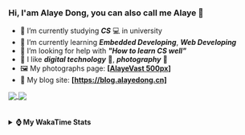 ### Hi, **I'am Alaye Dong**, you can also call me **Alaye** 👋

- 📖 I’m currently studying ***CS*** 💻 in university
- 🌱 I’m currently learning ***Embedded Developing***, ***Web Developing***
- 🤔 I’m looking for help with ***"How to learn CS well"***
- 🤩 I like ***digital technology*** 📱, ***photography*** 📸
- 🖼️ My photographs page: **[[AlayeVast 500px](https://500px.com.cn/AlayeVast)]**
- 📰 My blog site: **[https://blog.alayedong.cn]**

<!--
[![Alaye's GitHub stats](https://github-readme-stats.vercel.app/api?username=Alaye-Dong&custom_title=Alaye%20Dong`s%20GitHub%20stats&show_icons=true&rank_icon=percentile&theme=transparent&include_all_commits=true&count_private=true)](https://github.com/anuraghazra/github-readme-stats) 
[![Top Langs](https://github-readme-stats.vercel.app/api/top-langs/?username=Alaye-Dong\&layout=compact&theme=transparent)](https://github.com/anuraghazra/github-readme-stats)
-->
<a href="https://github.com/anuraghazra/github-readme-stats">
  <img height=200 align="center" src="https://github-readme-stats.vercel.app/api?username=Alaye-Dong&custom_title=Alaye%20Dong`s%20GitHub%20stats&show_icons=true&rank_icon=percentile&theme=transparent&include_all_commits=true&count_private=true" />
</a>
<a href="https://github.com/anuraghazra/convoychat">
  <img height=200 align="center" src="https://github-readme-stats.vercel.app/api/top-langs/?username=Alaye-Dong&layout=compact&theme=transparent&include_all_commits=true&count_private=true&langs_count=8&card_width=300" />
</a>

<br />
<br />

<div style="display:none"> 
  <img src="https://visitor-badge.laobi.icu/badge?page_id=Alaye-Dong.Alaye-Dong"/>
</div>
<br />

<details>	
  <summary><b> ⌚ My WakaTime Stats </b></summary>

<br />

<!--START_SECTION:waka-->
![Code Time](http://img.shields.io/badge/Code%20Time-427%20hrs%2055%20mins-blue)

![Profile Views](http://img.shields.io/badge/Profile%20Views-0-blue)

![Lines of code](https://img.shields.io/badge/From%20Hello%20World%20I%27ve%20Written-1.2%20million%20lines%20of%20code-blue)

**🐱 My GitHub Data** 

> 📦 262.6 kB Used in GitHub's Storage 
 > 
> 🚫 Not Opted to Hire
 > 
> 📜 28 Public Repositories 
 > 
> 🔑 5 Private Repositories 
 > 
**I'm a Night 🦉** 

```text
🌞 Morning                104 commits         ██░░░░░░░░░░░░░░░░░░░░░░░   07.36 % 
🌆 Daytime                439 commits         ████████░░░░░░░░░░░░░░░░░   31.07 % 
🌃 Evening                597 commits         ███████████░░░░░░░░░░░░░░   42.25 % 
🌙 Night                  273 commits         █████░░░░░░░░░░░░░░░░░░░░   19.32 % 
```
📅 **I'm Most Productive on Thursday** 

```text
Monday                   240 commits         ████░░░░░░░░░░░░░░░░░░░░░   16.99 % 
Tuesday                  170 commits         ███░░░░░░░░░░░░░░░░░░░░░░   12.03 % 
Wednesday                166 commits         ███░░░░░░░░░░░░░░░░░░░░░░   11.75 % 
Thursday                 242 commits         ████░░░░░░░░░░░░░░░░░░░░░   17.13 % 
Friday                   199 commits         ████░░░░░░░░░░░░░░░░░░░░░   14.08 % 
Saturday                 161 commits         ███░░░░░░░░░░░░░░░░░░░░░░   11.39 % 
Sunday                   235 commits         ████░░░░░░░░░░░░░░░░░░░░░   16.63 % 
```


📊 **This Week I Spent My Time On** 

```text
💬 Programming Languages: 
Python                   3 hrs 8 mins        ████████░░░░░░░░░░░░░░░░░   33.03 % 
Java                     2 hrs 33 mins       ███████░░░░░░░░░░░░░░░░░░   26.86 % 
Jupyter                  1 hr 4 mins         ███░░░░░░░░░░░░░░░░░░░░░░   11.28 % 
YAML                     53 mins             ██░░░░░░░░░░░░░░░░░░░░░░░   09.40 % 
JSON                     29 mins             █░░░░░░░░░░░░░░░░░░░░░░░░   05.23 % 

🔥 Editors: 
PyCharm                  4 hrs 42 mins       ████████████░░░░░░░░░░░░░   49.50 % 
IntelliJ IDEA            4 hrs 29 mins       ████████████░░░░░░░░░░░░░   47.32 % 
VS Code                  18 mins             █░░░░░░░░░░░░░░░░░░░░░░░░   03.18 % 

🐱‍💻 Projects: 
exp1BigDataSpider        3 hrs 33 mins       █████████░░░░░░░░░░░░░░░░   37.52 % 
spring-annotation-0319   2 hrs 21 mins       ██████░░░░░░░░░░░░░░░░░░░   24.78 % 
intelli-agrihub-ruoyi-bac1 hr 11 mins        ███░░░░░░░░░░░░░░░░░░░░░░   12.56 % 
dataClearingDemo         1 hr 8 mins         ███░░░░░░░░░░░░░░░░░░░░░░   11.93 % 
big-event                32 mins             █░░░░░░░░░░░░░░░░░░░░░░░░   05.65 % 
```

**I Mostly Code in C** 

```text
TypeScript               6 repos             █████░░░░░░░░░░░░░░░░░░░░   18.75 % 
Java                     4 repos             ███░░░░░░░░░░░░░░░░░░░░░░   12.50 % 
JavaScript               3 repos             ██░░░░░░░░░░░░░░░░░░░░░░░   09.38 % 
Python                   2 repos             ██░░░░░░░░░░░░░░░░░░░░░░░   06.25 % 
CSS                      1 repo              █░░░░░░░░░░░░░░░░░░░░░░░░   03.12 % 
```



**Timeline**

![Lines of Code chart](https://raw.githubusercontent.com/Alaye-Dong/Alaye-Dong/main/assets/bar_graph.png)


 Last Updated on 26/03/2025 18:49:01 UTC
<!--END_SECTION:waka-->

</details>
